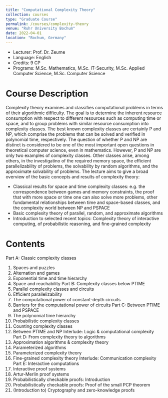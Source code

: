 ```yaml
---
title: "Computational Complexity Theory"
collection: courses
type: "Graduate Course"
permalink: /courses/complexity-theory
venue: "Ruhr University Bochum"
date: 2022-04-01
location: "Bochum, Germany"
---
```


* Lecturer: Prof. Dr. Zeume
* Language: English
* Credits: 9 CP
* Programs: M.Sc. Mathematics, M.Sc. IT-Security, M.Sc. Applied Computer Science, M.Sc. Computer Science


Course Description
======

Complexity theory examines and classifies computational problems in terms of their algorithmic difficulty.
The goal is to determine the inherent resource consumption with respect to different resources such as computing time or space, and to group problems with similar resource consumption into complexity classes.
The best known complexity classes are certainly P and NP, which comprise the problems that can be solved and verified in polynomial time, respectively.
The question of whether P and NP are distinct is considered to be one of the most important open questions in theoretical computer science, even in mathematics.
However, P and NP are only two examples of complexity classes.
Other classes arise, among others, in the investigatino of the required memory space, the efficient parallelizability of problems, the solvability by random algorithms, and the approximate solvability of problems.
The lecture aims to give a broad overview of the basic concepts and results of complexity theory:

* Classical results for space and time complexity classes: e.g. the correspondence between games and memory constraints, the proof that with more space or time one can also solve more problems, other fundamental relationships between time and space-based classes, and the complexity world between NP and PSPACE
* Basic complexity theory of parallel, random, and approximate algorithms
* Introduction to selected recent topics: Complexity theory of interactive computing, of probabilistic reasoning, and fine-grained complexity


Contents
======

Part A: Classic complexity classes
  1. Spaces and puzzles
  2. Alternation and games
  3. Exponential time and time hierarchy
  4. Space and reachability
Part B: Complexity classes below PTIME
  1. Parallel complexity classes and circuits
  2. Efficient parallelizability
  3. The computational power of constant-depth circuits
  4. Barriers for the computational power of circuits
Part C: Between PTIME and PSPACE
  1. The polynomial time hierarchy
  2. Probabilistic complexity classes
  3. Counting complexity classes
  4. Between PTIME and NP
Interlude: Logic & computational complexity
Part D: From complexity theory to algorithms
  1. Approximation algorithms & complexity theory
  2. Parameterized algorithms
  3. Parameterized complexity theory
  4. Fine-grained complexity theory
Interlude: Communication complexity
Part E: Interactive computations
  1. Interactive proof systems
  2. Artur-Merlin proof systems
  3. Probabilistically checkable proofs: Introduction
  4. Probabilistically checkable proofs: Proof of the small PCP theorem
  5. (Introduction to) Cryptography and zero-knowledge proofs
